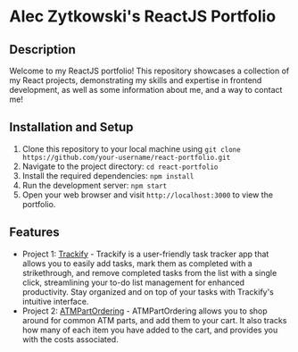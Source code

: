 # Alec Zytkowski's ReactJS Portfolio

## Description

Welcome to my ReactJS portfolio! This repository showcases a collection of my React projects, demonstrating my skills and expertise in frontend development, as well as some information about me, and a way to contact me!

## Installation and Setup

1. Clone this repository to your local machine using `git clone https://github.com/your-username/react-portfolio.git`
2. Navigate to the project directory: `cd react-portfolio`
3. Install the required dependencies: `npm install`
4. Run the development server: `npm start`
5. Open your web browser and visit `http://localhost:3000` to view the portfolio.

## Features

- Project 1: [Trackify]() - Trackify is a user-friendly task tracker app that allows you to easily add tasks, mark them as completed with a strikethrough, and remove completed tasks from the list with a single click, streamlining your to-do list management for enhanced productivity. Stay organized and on top of your tasks with Trackify's intuitive interface.
- Project 2: [ATMPartOrdering]() - ATMPartOrdering allows you to shop around for common ATM parts, and add them to your cart. It also tracks how many of each item you have added to the cart, and provides you with the costs associated.
